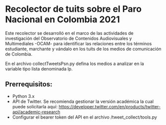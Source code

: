 # Recolector de tuits sobre el Paro Nacional en Colombia 2021

Este recolector se desarrolló en el marco de las actividades de investigación del Observatorio de Contenidos Audiovisuales y Multimediales -OCAM- para identificar las relaciones entre los términos estudiante, marchante y vándalo en los tuits de los medios de comunicación de Colombia.

En el archivo collectTweetsPsn.py defina los medios a analizar en la variable tipo lista denominada lp.

## Prerrequisitos: 
- Python 3.x
- API de Twitter. Se recomienda gestionar la versión académica la cual puede solicitarla aquí: https://developer.twitter.com/en/products/twitter-api/academic-research
- Configurar el bearer token del API en el archivo /tweet_collect/tools.py
